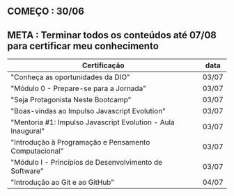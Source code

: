 ## COMEÇO : 30/06
## META : Terminar todos os conteúdos até 07/08 para certificar meu conhecimento

|                          Certificação                       |  data  |
|-------------------------------------------------------------|--------|
| "Conheça as oportunidades da DIO"                           | 03/07  |
| "Módulo 0 - Prepare-se para a Jornada"                      | 03/07  |
| "Seja Protagonista Neste Bootcamp"                          | 03/07  |
| "Boas-vindas ao Impulso Javascript Evolution"               | 03/07  |
| "Mentoria #1: Impulso Javascript Evolution - Aula Inaugural"| 03/07  |
| "Introdução à Programação e Pensamento Computacional"       | 03/07  |
| "Módulo I - Princípios de Desenvolvimento de Software"      | 03/07  |
| "Introdução ao Git e ao GitHub"                             | 04/07  | 